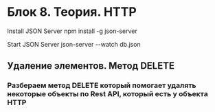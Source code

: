 # Блок 8. Теория. HTTP
Install JSON Server
npm install -g json-server

Start JSON Server
json-server --watch db.json

## Удаление элементов. Метод DELETE
### Разбераем метод DELETE который помогает удалять некоторые объекты по Rest API, который есть у объекта HTTP








